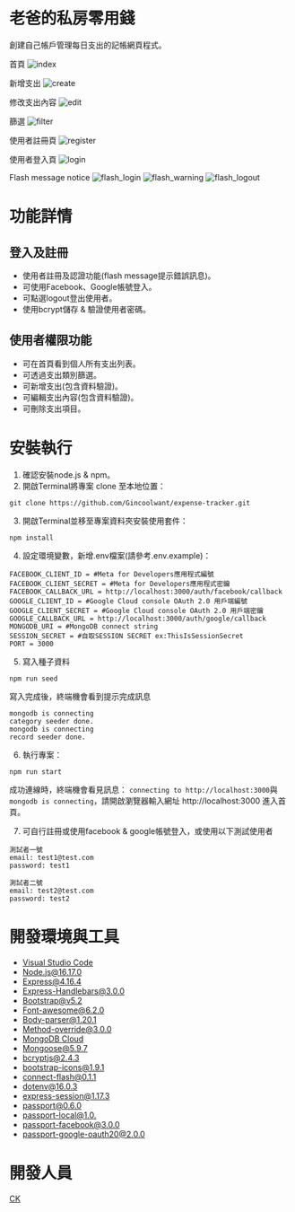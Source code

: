 # 老爸的私房零用錢
創建自己帳戶管理每日支出的記帳網頁程式。

首頁
![index](./public/images/index.png)

新增支出
![create](./public/images/create.png)

修改支出內容
![edit](./public/images/edit.png)

篩選
![filter](./public/images/filter.png)

使用者註冊頁
![register](./public/images/register.png)

使用者登入頁
![login](./public/images/login.png)

Flash message notice
![flash_login](./public/images/flash_msg_login.png)
![flash_warning](./public/images/flash_msg_warning.png)
![flash_logout](./public/images/flash_msg_logout.png)

# 功能詳情
## 登入及註冊
+ 使用者註冊及認證功能(flash message提示錯誤訊息)。
+ 可使用Facebook、Google帳號登入。
+ 可點選logout登出使用者。
+ 使用bcrypt儲存 & 驗證使用者密碼。
## 使用者權限功能
+ 可在首頁看到個人所有支出列表。
+ 可透過支出類別篩選。
+ 可新增支出(包含資料驗證)。
+ 可編輯支出內容(包含資料驗證)。
+ 可刪除支出項目。

# 安裝執行
1. 確認安裝node.js & npm。
2. 開啟Terminal將專案 clone 至本地位置：
```
git clone https://github.com/Gincoolwant/expense-tracker.git
```
3. 開啟Terminal並移至專案資料夾安裝使用套件： 
```
npm install
```
4. 設定環境變數，新增.env檔案(請參考.env.example)：
```
FACEBOOK_CLIENT_ID = #Meta for Developers應用程式編號
FACEBOOK_CLIENT_SECRET = #Meta for Developers應用程式密鑰
FACEBOOK_CALLBACK_URL = http://localhost:3000/auth/facebook/callback
GOOGLE_CLIENT_ID = #Google Cloud console OAuth 2.0 用戶端編號
GOOGLE_CLIENT_SECRET = #Google Cloud console OAuth 2.0 用戶端密鑰
GOOGLE_CALLBACK_URL = http://localhost:3000/auth/google/callback
MONGODB_URI = #MongoDB connect string
SESSION_SECRET = #自取SESSION SECRET ex:ThisIsSessionSecret 
PORT = 3000
```
5. 寫入種子資料
```
npm run seed
```
寫入完成後，終端機會看到提示完成訊息
```
mongodb is connecting
category seeder done.
mongodb is connecting
record seeder done.
```
6. 執行專案：
```
npm run start
```

成功連線時，終端機會看見訊息： `connecting to http://localhost:3000`與`mongodb is connecting`，請開啟瀏覽器輸入網址 http://localhost:3000 進入首頁。

7. 可自行註冊或使用facebook & google帳號登入，或使用以下測試使用者
```
測試者一號
email: test1@test.com
password: test1

測試者二號
email: test2@test.com
password: test2
```

# 開發環境與工具
+ [Visual Studio Code](https://visualstudio.microsoft.com/zh-hant/)
+ [Node.js@16.17.0](https://nodejs.org/en/)
+ [Express@4.16.4](https://www.npmjs.com/package/express)
+ [Express-Handlebars@3.0.0](https://www.npmjs.com/package/express-handlebars)
+ [Bootstrap@v5.2](https://getbootstrap.com/)
+ [Font-awesome@6.2.0](https://fontawesome.com/)
+ [Body-parser@1.20.1](https://www.npmjs.com/package/body-parser)
+ [Method-override@3.0.0](https://www.npmjs.com/package/method-override)
+ [MongoDB Cloud](https://www.mongodb.com/)
+ [Mongoose@5.9.7](https://mongoosejs.com/)
+ [bcryptjs@2.4.3](https://www.npmjs.com/package/bcryptjs)
+ [bootstrap-icons@1.9.1](https://icons.getbootstrap.com/)
+ [connect-flash@0.1.1](https://www.npmjs.com/package/connect-flash)
+ [dotenv@16.0.3](https://www.npmjs.com/package/dotenv)
+ [express-session@1.17.3](https://www.npmjs.com/package/express-session)
+ [passport@0.6.0](https://www.npmjs.com/package/passport)
+ [passport-local@1.0.](https://www.passportjs.org/)
+ [passport-facebook@3.0.0](https://www.passportjs.org/)
+ [passport-google-oauth20@2.0.0](https://www.passportjs.org/)

# 開發人員
[CK](https://github.com/Gincoolwant)